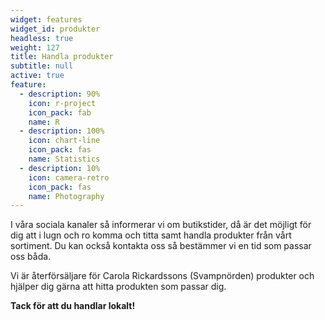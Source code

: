 ```yaml
---
widget: features
widget_id: produkter
headless: true
weight: 127
title: Handla produkter
subtitle: null
active: true
feature:
  - description: 90%
    icon: r-project
    icon_pack: fab
    name: R
  - description: 100%
    icon: chart-line
    icon_pack: fas
    name: Statistics
  - description: 10%
    icon: camera-retro
    icon_pack: fas
    name: Photography
---
```

I våra sociala kanaler så informerar vi om butikstider, då är det möjligt för dig att i lugn och ro komma och titta samt handla produkter från vårt sortiment. Du kan också kontakta oss så bestämmer vi en tid som passar oss båda.

Vi är återförsäljare för Carola Rickardssons (Svampnörden) produkter och hjälper dig gärna att hitta produkten som passar dig.

**Tack för att du handlar lokalt!**